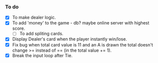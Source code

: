 ### To do

- [x] To make dealer logic.
- [x] To add 'money' to the game - db? maybe online server with highest score.
  - [ ] To add spliting cards.
- [x] Display Dealer's card when the player instantly win/lose.
- [x] Fix bug when total card value is 11 and an A is drawn the total doesn't change >= instead of == (in the total value += 1).
- [x] Break the input loop after Tie.
